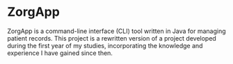# ZorgApp

ZorgApp is a command-line interface (CLI) tool written in Java for managing patient records. This project is a rewritten
version of a project developed during the first year of my studies, incorporating the knowledge and experience I have
gained since then.
